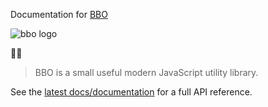 Documentation for [BBO](https://github.com/tnfe/bbo)

![bbo logo](https://mat1.gtimg.com/www/js/libs/bbo.png)

🐝🐜

> BBO is a small useful modern JavaScript utility library.

See the [latest docs/documentation](https://tnfe.github.io/bbo/) for a full API reference.